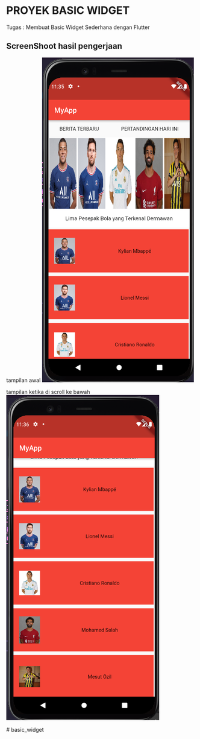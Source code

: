 # PROYEK BASIC WIDGET


Tugas : Membuat Basic Widget Sederhana dengan Flutter


## ScreenShoot hasil pengerjaan

tampilan awal
![](Screenshoot/SS1.png)


tampilan ketika di scroll ke bawah
![](Screenshoot/SS2.png)

#   b a s i c _ w i d g e t 
 
 
